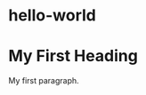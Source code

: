 # hello-world
<html>
<head>
<title></title>
</head>
<body>

<h1>My First Heading</h1>
<p>My first paragraph.</p>

</body>
</html>
